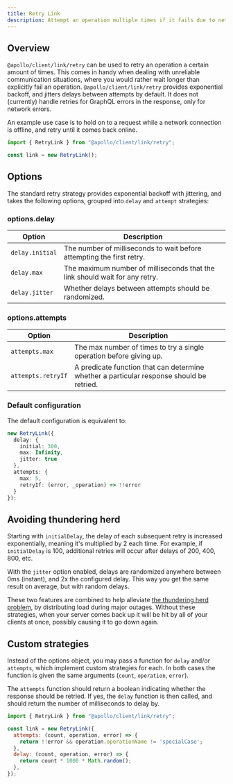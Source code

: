 ```yaml
---
title: Retry Link
description: Attempt an operation multiple times if it fails due to network or server errors.
---
```


## Overview

`@apollo/client/link/retry` can be used to retry an operation a certain amount of times. This comes in handy when dealing with unreliable communication situations, where you would rather wait longer than explicitly fail an operation. `@apollo/client/link/retry` provides exponential backoff, and jitters delays between attempts by default. It does not (currently) handle retries for GraphQL errors in the response, only for network errors.

An example use case is to hold on to a request while a network connection is offline, and retry until it comes back online.

```js
import { RetryLink } from "@apollo/client/link/retry";

const link = new RetryLink();
```

## Options

The standard retry strategy provides exponential backoff with jittering, and takes the following options, grouped into `delay` and `attempt` strategies:

### options.delay

| Option | Description |
| - | - |
| `delay.initial` | The number of milliseconds to wait before attempting the first retry. |
| `delay.max` | The maximum number of milliseconds that the link should wait for any retry. |
| `delay.jitter` | Whether delays between attempts should be randomized. |

### options.attempts

| Option | Description |
| - | - |
| `attempts.max` | The max number of times to try a single operation before giving up. |
| `attempts.retryIf` | A predicate function that can determine whether a particular response should be retried. |

### Default configuration

The default configuration is equivalent to:

```ts
new RetryLink({
  delay: {
    initial: 300,
    max: Infinity,
    jitter: true
  },
  attempts: {
    max: 5,
    retryIf: (error, _operation) => !!error
  }
});
```

## Avoiding thundering herd

Starting with `initialDelay`, the delay of each subsequent retry is increased exponentially, meaning it's multiplied by 2 each time. For example, if `initialDelay` is 100, additional retries will occur after delays of 200, 400, 800, etc.

With the `jitter` option enabled, delays are randomized anywhere between 0ms (instant), and 2x the configured delay. This way you get the same result on average, but with random delays.

These two features are combined to help alleviate [the thundering herd problem](https://en.wikipedia.org/wiki/Thundering_herd_problem), by distributing load during major outages. Without these strategies, when your server comes back up it will be hit by all of your clients at once, possibly causing it to go down again.

## Custom strategies

Instead of the options object, you may pass a function for `delay` and/or `attempts`, which implement custom strategies for each. In both cases the function is given the same arguments (`count`, `operation`, `error`).

The `attempts` function should return a boolean indicating whether the response should be retried. If yes, the `delay` function is then called, and should return the number of milliseconds to delay by.

```js
import { RetryLink } from "@apollo/client/link/retry";

const link = new RetryLink({
  attempts: (count, operation, error) => {
    return !!error && operation.operationName != 'specialCase';
  },
  delay: (count, operation, error) => {
    return count * 1000 * Math.random();
  },
});
```
